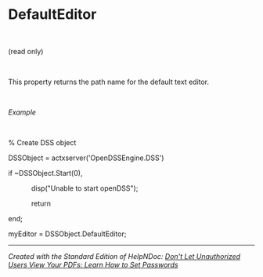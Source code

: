 # DefaultEditor

&nbsp;

(read only)

&nbsp;

This property returns the path name for the default text editor.

&nbsp;

*Example*

&nbsp;

% Create DSS object

DSSObject = actxserver('OpenDSSEngine.DSS')

if ~DSSObject.Start(0),

&nbsp; &nbsp; &nbsp; &nbsp; &nbsp; &nbsp; disp("Unable to start openDSS");

&nbsp; &nbsp; &nbsp; &nbsp; &nbsp; &nbsp; return

end;

myEditor = DSSObject.DefaultEditor;

***
_Created with the Standard Edition of HelpNDoc: [Don't Let Unauthorized Users View Your PDFs: Learn How to Set Passwords](<https://www.helpndoc.com/step-by-step-guides/how-to-generate-an-encrypted-password-protected-pdf-document/>)_
